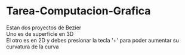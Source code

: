 # Tarea-Computacion-Grafica
Estan dos proyectos de Bezier </br>
Uno es de superficie en 3D </br>
El otro es  en 2D y debes presionar la tecla '+' para poder aumentar su curvatura de la curva
